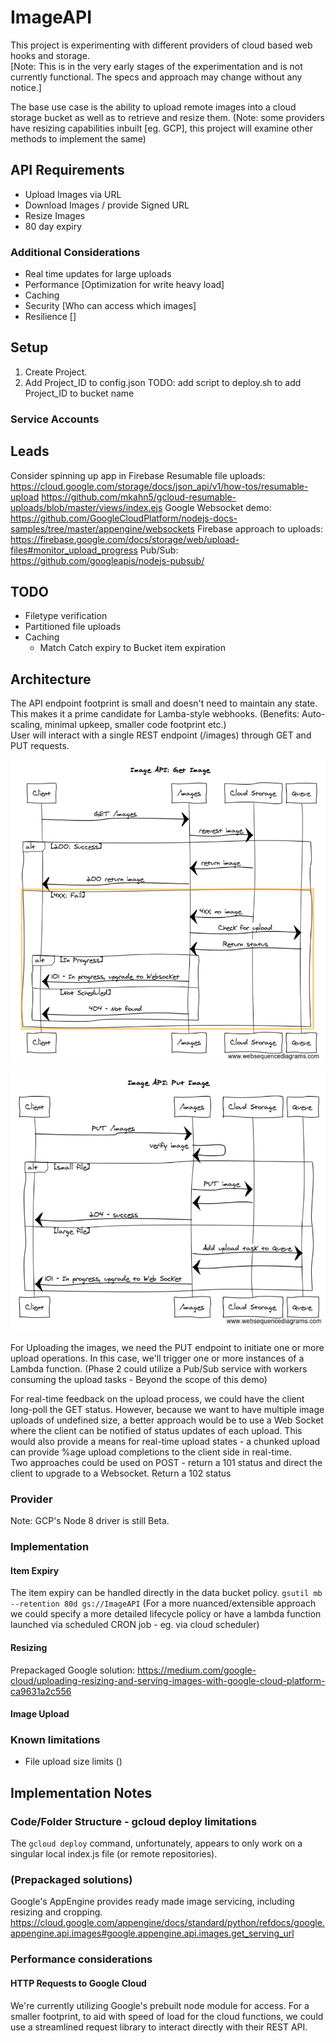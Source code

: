 # ImageAPI
This project is experimenting with different providers of cloud based web hooks and storage.  
[Note: This is in the very early stages of the experimentation and is not currently functional. The specs and approach may change without any notice.]  

The base use case is the ability to upload remote images into a cloud storage bucket as well as to retrieve and resize them.
(Note: some providers have resizing capabilities inbuilt [eg. GCP], this project will examine other methods to implement the same)

## API Requirements
- Upload Images via URL
- Download Images / provide Signed URL
- Resize Images
- 80 day expiry

### Additional Considerations
- Real time updates for large uploads
- Performance [Optimization for write heavy load]
- Caching
- Security [Who can access which images]
- Resilience []

## Setup
1. Create Project.
2. Add Project_ID to config.json
TODO: add script to deploy.sh to add Project_ID to bucket name

### Service Accounts

## Leads
Consider spinning up app in Firebase
Resumable file uploads: https://cloud.google.com/storage/docs/json_api/v1/how-tos/resumable-upload
https://github.com/mkahn5/gcloud-resumable-uploads/blob/master/views/index.ejs
Google Websocket demo: https://github.com/GoogleCloudPlatform/nodejs-docs-samples/tree/master/appengine/websockets
Firebase approach to uploads: https://firebase.google.com/docs/storage/web/upload-files#monitor_upload_progress
Pub/Sub: https://github.com/googleapis/nodejs-pubsub/


## TODO
- Filetype verification
- Partitioned file uploads
- Caching
	- Match Catch expiry to Bucket item expiration

## Architecture
The API endpoint footprint is small and doesn't need to maintain any state. This makes it a prime candidate for Lamba-style webhooks. (Benefits: Auto-scaling, minimal upkeep, smaller code footprint etc.)  
User will interact with a single REST endpoint (/images) through GET and PUT requests.  

![Image API GET sequence](/doc_assets/GET.png)  

![Image API PUT sequence](/doc_assets/PUT.png)

For Uploading the images, we need the PUT endpoint to initiate one or more upload operations. In this case, we'll trigger one or more instances of a Lambda function. (Phase 2 could utilize a Pub/Sub service with workers consuming the upload tasks - Beyond the scope of this demo)  


For real-time feedback on the upload process, we could have the client long-poll the GET status. However, because we want to have multiple image uploads of undefined size, a better approach would be to use a Web Socket where the client can be notified of status updates of each upload. This would also provide a means for real-time upload states - a chunked upload can provide %age upload completions to the client side in real-time.  
Two approaches could be used on POST - return a 101 status and direct the client to upgrade to a Websocket. Return a 102 status

### Provider
Note: GCP's Node 8 driver is still Beta.

### Implementation
#### Item Expiry
The item expiry can be handled directly in the data bucket policy.
`gsutil mb --retention 80d gs://ImageAPI`
(For a more nuanced/extensible approach we could specify a more detailed lifecycle policy or have a lambda function launched via scheduled CRON job - eg. via cloud scheduler)

#### Resizing

Prepackaged Google solution:
https://medium.com/google-cloud/uploading-resizing-and-serving-images-with-google-cloud-platform-ca9631a2c556

#### Image Upload

### Known limitations
- File upload size limits ()

## Implementation Notes
### Code/Folder Structure - gcloud deploy limitations
The `gcloud deploy` command, unfortunately, appears to only work on a singular local index.js file (or remote repositories).

### (Prepackaged solutions)
Google's AppEngine provides ready made image servicing, including resizing and cropping.
https://cloud.google.com/appengine/docs/standard/python/refdocs/google.appengine.api.images#google.appengine.api.images.get_serving_url

### Performance considerations
#### HTTP Requests to Google Cloud
We're currently utilizing Google's prebuilt node module for access. For a smaller footprint, to aid with speed of load for the cloud functions, we could use a streamlined request library to interact directly with their REST API.  
